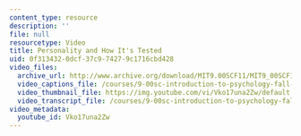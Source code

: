 ```yaml
---
content_type: resource
description: ''
file: null
resourcetype: Video
title: Personality and How It's Tested
uid: 0f313432-0dcf-37c9-7427-9c1716cbd428
video_files:
  archive_url: http://www.archive.org/download/MIT9.00SCF11/MIT9_00SCF11_lec16_300k.mp4
  video_captions_file: /courses/9-00sc-introduction-to-psychology-fall-2011/d6cb1de2105c53b9925ec068fb902139_Vko17una2Zw.vtt
  video_thumbnail_file: https://img.youtube.com/vi/Vko17una2Zw/default.jpg
  video_transcript_file: /courses/9-00sc-introduction-to-psychology-fall-2011/546c94fd1a93912e5b42f8847482942b_Vko17una2Zw.pdf
video_metadata:
  youtube_id: Vko17una2Zw
---
```

